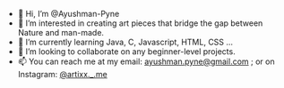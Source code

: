- 👋 Hi, I’m @Ayushman-Pyne
- 👀 I’m interested in creating art pieces that bridge the gap between Nature and man-made.
- 🌱 I’m currently learning Java, C, Javascript, HTML, CSS ...
- 💞️ I’m looking to collaborate on any beginner-level projects.
- 📫 You can reach me at my email: ayushman.pyne@gmail.com ; or on Instagram: [@artixx._.me](https://www.instagram.com/artixx._.me/)

<!---
Ayushman-Pyne/Ayushman-Pyne is a ✨ special ✨ repository because its `README.md` (this file) appears on your GitHub profile.
You can click the Preview link to take a look at your changes.
--->
